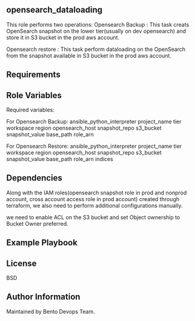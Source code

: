 opensearch_dataloading
------------

This role performs two operations:
Opensearch Backup : This task creats OpenSearch snapshot on the lower tier(usually on dev opensearch) and store it in S3 bucket in the prod aws account.

Opensearch restore : This task perform dataloading on the OpenSearch from the snapshot available in S3 bucket in the prod aws account.

Requirements
------------

Role Variables
--------------

Required variables:

For Opensearch Backup:
ansible_python_interpreter
project_name
tier
workspace
region
opensearch_host
snapshot_repo
s3_bucket
snapshot_value
base_path
role_arn

For Opensearch Restore:
ansible_python_interpreter
project_name
tier
workspace
region
opensearch_host
snapshot_repo
s3_bucket
snapshot_value
base_path
role_arn
indices

Dependencies
------------

Along with the IAM roles(opensearch snapshot role in prod and nonprod account, cross account access role in prod account) created through terraform, we also need to perform additional configurations manually.

we need to enable ACL on the S3 bucket and set Object ownership to Bucket Owner preferred.


Example Playbook
----------------



License
-------

BSD

Author Information
------------------

Maintained by Bento Devops Team.

